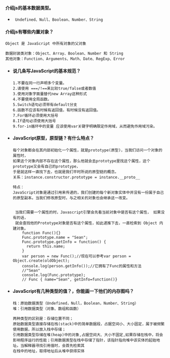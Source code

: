 #### 介绍js的基本数据类型。

* ```
   Undefined、Null、Boolean、Number、String

  ```

#### 介绍js有哪些内置对象？

```
Object 是 JavaScript 中所有对象的父对象

数据封装类对象：Object、Array、Boolean、Number 和 String
其他对象：Function、Arguments、Math、Date、RegExp、Error

```

* #### 说几条写JavaScript的基本规范？

  ```
  1.不要在同一行声明多个变量。
  2.请使用 ===/!==来比较true/false或者数值
  3.使用对象字面量替代new Array这种形式
  4.不要使用全局函数。
  5.Switch语句必须带有default分支
  6.函数不应该有时候有返回值，有时候没有返回值。
  7.For循环必须使用大括号
  8.If语句必须使用大括号
  9.for-in循环中的变量 应该使用var关键字明确限定作用域，从而避免作用域污染。

  ```
* #### JavaScript原型，原型链 ? 有什么特点？

  ```
  每个对象都会在其内部初始化一个属性，就是prototype(原型)，当我们访问一个对象的属性时，
  如果这个对象内部不存在这个属性，那么他就会去prototype里找这个属性，这个prototype又会有自己的prototype，
  于是就这样一直找下去，也就是我们平时所说的原型链的概念。
  关系：instance.constructor.prototype = instance.__proto__

  特点：
  JavaScript对象是通过引用来传递的，我们创建的每个新对象实体中并没有一份属于自己的原型副本。当我们修改原型时，与之相关的对象也会继承这一改变。


   当我们需要一个属性的时，Javascript引擎会先看当前对象中是否有这个属性， 如果没有的话，
   就会查找他的Prototype对象是否有这个属性，如此递推下去，一直检索到 Object 内建对象。
      function Func(){}
      Func.prototype.name = "Sean";
      Func.prototype.getInfo = function() {
        return this.name;
      }
      var person = new Func();//现在可以参考var person = Object.create(oldObject);
      console.log(person.getInfo());//它拥有了Func的属性和方法
      //"Sean"
      console.log(Func.prototype);
      // Func { name="Sean", getInfo=function()}

  ```
* #### JavaScript有几种类型的值？，你能画一下他们的内存图吗？

  ```
  栈：原始数据类型（Undefined，Null，Boolean，Number、String） 
  堆：引用数据类型（对象、数组和函数）

  两种类型的区别是：存储位置不同；
  原始数据类型直接存储在栈(stack)中的简单数据段，占据空间小、大小固定，属于被频繁使用数据，所以放入栈中存储；
  引用数据类型存储在堆(heap)中的对象,占据空间大、大小不固定,如果存储在栈中，将会影响程序运行的性能；引用数据类型在栈中存储了指针，该指针指向堆中该实体的起始地址。当解释器寻找引用值时，会首先检索其
  在栈中的地址，取得地址后从堆中获得实体
  ```



